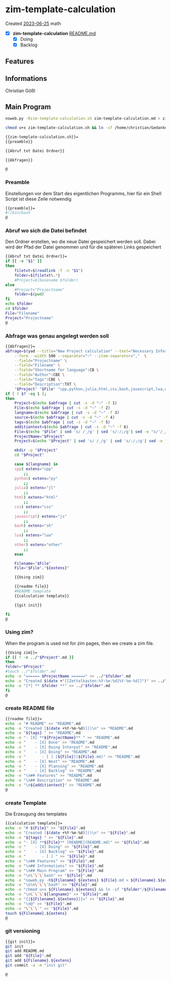 # zim-template-calculation
Created [2023-06-25]()
math
- [X] **zim-template-calculation** [README.md](README.md)
    - [X] Doing
    - [X] Backlog

## Features



## Informations
 Christian Gößl
## Main Program

```bash
noweb.py -Rzim-template-calculation.sh zim-template-calculation.md > zim-template-calculation.sh && echo 'fertig'
```


```bash
chmod u+x zim-template-calculation.sh && ln -sf /home/christian/Gedankenspeicher/KanDo/GedankenspeicherEinrichtung/GedankenspeicherCoding/zim-template-calculation.sh ~/.local/bin/zim-template-calculation.sh && echo 'fertig'
 ```

```bash
{{zim-template-calculation.sh}}=
{{preamble}}

{{Abruf txt Datei Ordner}}

{{Abfragen}}

@
```

### Preamble

Einstellungen vor dem Start des eigentlichen Programms, hier für ein Shell Script ist diese Zeile notwendig

```bash
{{preamble}}=
#!/bin/bash
@
```

### Abruf wo sich die Datei befindet

Den Ordner erstellen, wo die neue Datei gespeichert werden soll. Dabei wird der Pfad der Datei genommen und für die späteren Links gespeichert
```bash
{{Abruf txt Datei Ordner}}=
if [[ -e "$1" ]]
then
    filetxt=$(readlink -f -n "$1")
    folder=${filetxt%.*}
    #Project=$(basename $folder)
else
    #Project="Projectname"
    folder=$(pwd)
fi
echo $folder
cd $folder
File="Filename"
Project="Projectname"
@
```

### Abfrage was genau angelegt werden soll

```bash
{{Abfragen}}=
abfrage=$(yad --title="New Project calculation" --text="Necessary Informations:" \
	--form --width 500 --separator="~" --item-separator=","  \
	--field="Projectname" \
	--field="Filename" \
	--field="Shortname for language":CB \
	--field="Author":CBE \
	--field="Tags":CBE \
	--field="Description":TXT \
	"$Project" "$File" "cpp,python,julia,html,css,bash,javascript,lua,other" "Christian Gößl,Internet" ",physic,math" "$additiontext")
if [ ! $? -eq 1 ];
then
	Project=$(echo $abfrage | cut -s -d "~" -f 1)
	File=$(echo $abfrage | cut -s -d "~" -f 2)
	langname=$(echo $abfrage | cut -s -d "~" -f 3)
	source=$(echo $abfrage | cut -s -d "~" -f 4)
	tags=$(echo $abfrage | cut -s -d "~" -f 5)
	additiontext=$(echo $abfrage | cut -s -d "~" -f 6)
	File=$(echo "$File" | sed 's/ /_/g' | sed 's/:/;/g'| sed -e "s/'/_/g" | sed 's/\"//g')
    ProjectName="$Project"
    Project=$(echo "$Project" | sed 's/ /_/g' | sed 's/:/;/g'| sed -e "s/'/_/g" | sed 's/\"//g')

	mkdir -p "$Project"
    cd "$Project"

	case ${langname} in
	cpp) extens="cpp"
		;;
	python) extens="py"
		;;
    julia) extens="jl"
		;;
    html) extens="html"
		;;
    css) extens="css"
		;;
    javascript) extens="js"
		;;
    bash) extens="sh"
		;;
    lua) extens="lua"
		;;
    other) extens="other"
		;;
    esac

    Filename="$File"
    File="$File"."${extens}"

    {{Using zim}}

    {{readme file}}
    #README template
    {{calculation template}}

    {{git init}}

fi
@

```

### Using zim?
When the program is used not for zim pages, then we create a zim file.

```bash
{{Using zim}}=
if [[ ! -e ../"$Project".md ]]
then
folder="$Project"
#touch ../"$folder".md
echo -e "====== $ProjectName ======" >> ../"$folder".md
echo -e "Created $(date +"[[Zettelkasten:%Y:%m:%d|%Y-%m-%d]]")" >> ../"$folder".md
echo -e "[*] ** $folder **" >> ../"$folder".md
fi
@
```


### create README file


```bash
{{readme file}}=
echo -e "# README" >> "README".md
echo -e "Created [$(date +%Y-%m-%d)]()\n" >> "README".md
echo -e "${tags} " >> "README".md
echo -e "- [X] **${ProjectName}** " >> "README".md
echo -e "    - [X] Done" >> "README".md
echo -e "    - [X] Doing Interput" >> "README".md
echo -e "    - [X] Doing" >> "README".md
echo -e "       - [ ] [${File}](${File}.md)" >> "README".md
echo -e "    - [X] Next" >> "README".md
echo -e "    - [X] Planning" >> "README".md
echo -e "    - [X] Backlog" >> "README".md
echo -e "\n## Features" >> "README".md
echo -e "\n## Description" >> "README".md
echo -e "\n${additiontext}" >> "README".md
@

```


### create Template

Die Erzeugung des templates

```bash
{{calculation template}}=
echo -e "# ${File}" >> "${File}".md
echo -e "Created [$(date +%Y-%m-%d)]()\n" >> "${File}".md
echo -e "${tags} " >> "${File}".md
echo -e "- [X] **${File}** [README](README.md)" >> "${File}".md
echo -e "    - [X] Doing" >> "${File}".md
echo -e "    - [X] Backlog" >> "${File}".md
echo -e "       - [ ] " >> "${File}".md
echo -e "\n## Features" >> "${File}".md
echo -e "\n## Informations" >> "${File}".md
echo -e "\n## Main Program" >> "${File}".md
echo -e "\n\`\`\`bash" >> "${File}".md
echo -e "noweb.py -R${Filename}.${extens} ${File}.md > ${Filename}.${extens} && echo 'fertig' \n\`\`\`" >> "${File}".md
echo -e "\n\n\`\`\`bash" >> "${File}".md
echo -e "chmod u+x ${Filename}.${extens} && ln -sf "$folder"/${Filename}.${extens} ~/.local/bin/${Filename}.${extens} && echo 'fertig'\n \`\`\`" >> "${File}".md
echo -e "\n\`\`\`${langname}" >> "${File}".md
echo -e "{{${Filename}.${extens}}}=" >> "${File}".md
echo -e "\n@" >> "${File}".md
echo -e "\`\`\`" >> "${File}".md
touch ${Filename}.${extens}
@

```

### git versioning

```bash
{{git init}}=
git init
git add README.md
git add "${File}".md
git add ${Filename}.${extens}
git commit -a -m "init git"

@
```